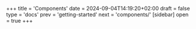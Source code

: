 +++
title = 'Components'
date = 2024-09-04T14:19:20+02:00
draft = false
type = 'docs'
prev = 'getting-started'
next = 'components/'
[sidebar]
open = true
+++
